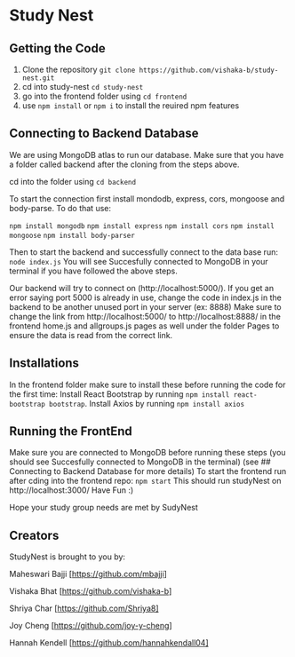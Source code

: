 # Study Nest

## Getting the Code
1) Clone the repository
  `git clone https://github.com/vishaka-b/study-nest.git`
2) cd into study-nest
   `cd study-nest`
3) go into the frontend folder using `cd frontend`
4) use `npm install` or `npm i` to install the reuired npm features

## Connecting to Backend Database
We are using MongoDB atlas to run our database. 
Make sure that you have a folder called backend after the cloning from the steps above. 

cd into the folder using `cd backend`

To start the connection first install mondodb, express, cors, mongoose and body-parse.
To do that use:

`npm install mongodb`
`npm install express`
`npm install cors`
`npm install mongoose`
`npm install body-parser`

Then to start the backend and successfully connect to the data base run: `node index.js`
You will see Succesfully connected to MongoDB in your terminal if you have followed the above steps.

Our backend will try to connect on (http://localhost:5000/). If you get an error saying port 5000 is already in use, change the code in index.js in the backend to be another unused port in your server (ex: 8888)
Make sure to change the link from http://localhost:5000/ to http://localhost:8888/ in the frontend home.js and allgroups.js pages as well under the folder Pages to ensure the data is read from the correct link.

## Installations
In the frontend folder make sure to install these before running the code for the first time:
Install React Bootstrap by running `npm install react-bootstrap bootstrap`.
Install Axios by running `npm install axios`

## Running the FrontEnd
Make sure you are connected to MongoDB before running these steps (you should see Succesfully connected to MongoDB in the terminal) (see ## Connecting to Backend Database for more details)
To start the frontend run after cding into the frontend repo:
`npm start`
This should run studyNest on http://localhost:3000/
Have Fun :)

Hope your study group needs are met by SudyNest


## Creators
StudyNest is brought to you by:

Maheswari Bajji [https://github.com/mbajji]

Vishaka Bhat [https://github.com/vishaka-b]

Shriya Char [https://github.com/Shriya8]

Joy Cheng [https://github.com/joy-y-cheng]

Hannah Kendell [https://github.com/hannahkendall04]

